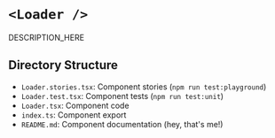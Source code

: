 # `<Loader />`

DESCRIPTION_HERE

## Directory Structure

- `Loader.stories.tsx`: Component stories (`npm run test:playground`)
- `Loader.test.tsx`: Component tests (`npm run test:unit`)
- `Loader.tsx`: Component code
- `index.ts`: Component export
- `README.md`: Component documentation (hey, that's me!)
